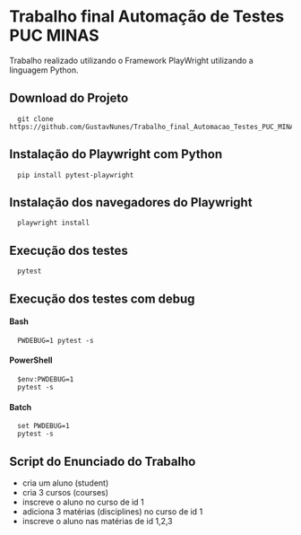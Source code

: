 # Trabalho final Automação de Testes PUC MINAS

Trabalho realizado utilizando o Framework PlayWright utilizando a linguagem Python.

<H2>Download do Projeto</H2>

```http
  git clone https://github.com/GustavNunes/Trabalho_final_Automacao_Testes_PUC_MINAS.git
```

<H2>Instalação do Playwright com Python</H2>

```http
  pip install pytest-playwright
```
<H2>Instalação dos navegadores do Playwright</H2>

```http
  playwright install
```

<h2>Execução dos testes</h2>

```http
  pytest
```

<h2>Execução dos testes com debug</h2>

<h4>Bash</h4>

```http
  PWDEBUG=1 pytest -s
```
<h4>PowerShell</h4>

```http
  $env:PWDEBUG=1
  pytest -s
```
<h4>Batch</h4>

```http
  set PWDEBUG=1
  pytest -s
```

<h2>Script do Enunciado do Trabalho</h2>

- cria um aluno (student)
- cria 3 cursos (courses)
- inscreve o aluno no curso de id 1
- adiciona 3 matérias (disciplines) no curso de id 1
- inscreve o aluno nas matérias de id 1,2,3
